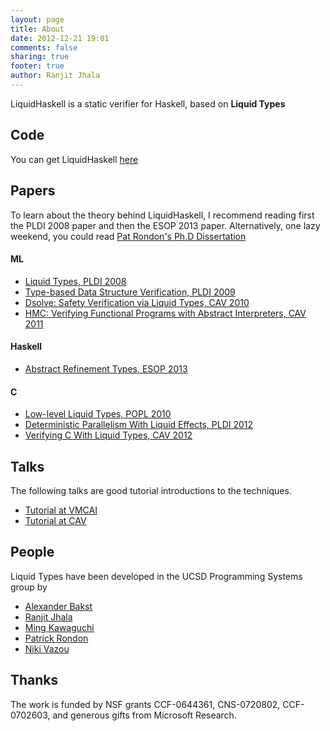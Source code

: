 ```yaml
---
layout: page
title: About
date: 2012-12-21 19:01
comments: false 
sharing: true
footer: true
author: Ranjit Jhala
---
```


LiquidHaskell is a static verifier for Haskell, based on **Liquid Types**

Code
----

You can get LiquidHaskell [here](http://github.com/ucsd-progsys/liquidhaskell)

Papers
------

To learn about the theory behind LiquidHaskell, I recommend reading first the 
PLDI 2008 paper and then the ESOP 2013 paper. Alternatively, one lazy weekend, 
you could read [Pat Rondon's Ph.D Dissertation](http://goto.ucsd.edu/~pmr/papers/rondon-liquid-types.pdf)

#### ML

- [Liquid Types, PLDI 2008](http://goto.ucsd.edu/~rjhala/liquid/liquid_types.pdf)
- [Type-based Data Structure Verification, PLDI 2009](http://goto.ucsd.edu/~rjhala/papers/type-based_data_structure_verification.pdf)
- [Dsolve: Safety Verification via Liquid Types, CAV 2010](http://goto.ucsd.edu/~rjhala/papers/safety_verification_with_liquid_types.pdf)
- [HMC: Verifying Functional Programs with Abstract Interpreters, CAV 2011](http://goto.ucsd.edu/~rjhala/papers/hmc.pdf)

#### Haskell

- [Abstract Refinement Types, ESOP 2013](http://goto.ucsd.edu/~rjhala/liquid/abstract_refinement_types.pdf)

#### C

- [Low-level Liquid Types, POPL 2010](http://goto.ucsd.edu/~rjhala/liquid/low_level_liquid_types.pdf)
- [Deterministic Parallelism With Liquid Effects, PLDI 2012](http://goto.ucsd.edu/~rjhala/papers/deterministic_parallelism_via_liquid_effects.pdf)
- [Verifying C With Liquid Types, CAV 2012](http://goto.ucsd.edu/~rjhala/papers/csolve_verifying_c_with_liquid_types.pdf)


Talks
-----

The following talks are good tutorial introductions to the techniques.

- [Tutorial at VMCAI](http://goto.ucsd.edu/~rjhala/talks/liquid_types_VMCAI.pptx)
- [Tutorial at CAV](http://goto.ucsd.edu/~rjhala/talks/liquid_types_CAV2011.pptx)

People
------

Liquid Types have been developed in the UCSD Programming Systems group by

- [Alexander Bakst](http://cseweb.ucsd.edu/~abakst)
- [Ranjit Jhala](http://cseweb.ucsd.edu/~rjhala)
- [Ming Kawaguchi](http://cseweb.ucsd.edu/~mwookawa)
- [Patrick Rondon](http://cseweb.ucsd.edu/~prondon)
- [Niki Vazou](http://cseweb.ucsd.edu/~nvazou)

Thanks
------

The work is funded by NSF grants CCF-0644361, CNS-0720802, CCF-0702603, and generous gifts from Microsoft Research.

